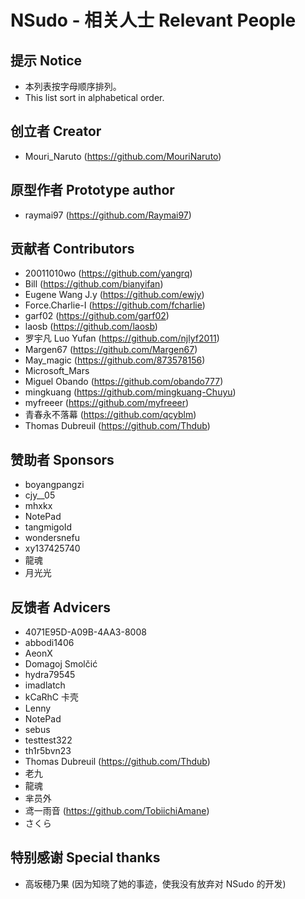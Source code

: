 ﻿# NSudo - 相关人士 Relevant People

## 提示 Notice

- 本列表按字母顺序排列。
- This list sort in alphabetical order.

## 创立者 Creator

- Mouri_Naruto (https://github.com/MouriNaruto)

## 原型作者 Prototype author

- raymai97 (https://github.com/Raymai97)

## 贡献者 Contributors

- 20011010wo (https://github.com/yangrq)
- Bill (https://github.com/bianyifan)
- Eugene Wang J.y (https://github.com/ewjy)
- Force.Charlie-I (https://github.com/fcharlie)
- garf02 (https://github.com/garf02)
- laosb (https://github.com/laosb)
- 罗宇凡 Luo Yufan (https://github.com/njlyf2011)
- Margen67 (https://github.com/Margen67)
- May_magic (https://github.com/873578156)
- Microsoft_Mars
- Miguel Obando (https://github.com/obando777)
- mingkuang (https://github.com/mingkuang-Chuyu)
- myfreeer (https://github.com/myfreeer)
- 青春永不落幕 (https://github.com/qcyblm)
- Thomas Dubreuil (https://github.com/Thdub)

## 赞助者 Sponsors

- boyangpangzi
- cjy\_\_05
- mhxkx
- NotePad
- tangmigoId
- wondersnefu
- xy137425740
- 龍魂
- 月光光

## 反馈者 Advicers

- 4071E95D-A09B-4AA3-8008
- abbodi1406
- AeonX
- Domagoj Smolčić
- hydra79545
- imadlatch
- kCaRhC 卡壳
- Lenny
- NotePad
- sebus
- testtest322
- th1r5bvn23
- Thomas Dubreuil (https://github.com/Thdub)
- 老九
- 龍魂
- 芈员外
- 鸢一雨音 (https://github.com/TobiichiAmane)
- さくら

## 特别感谢 Special thanks

- 高坂穂乃果 (因为知晓了她的事迹，使我没有放弃对 NSudo 的开发)
